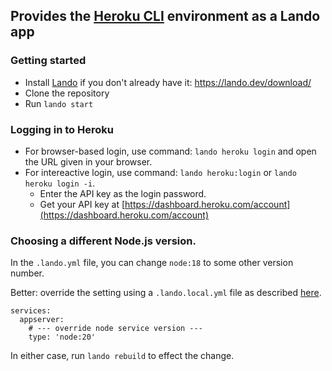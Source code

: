 ## Provides the [Heroku CLI](https://devcenter.heroku.com/categories/command-line) environment as a Lando app

### Getting started

* Install [Lando](https://lando.dev/) if you don't already have it: https://lando.dev/download/
* Clone the repository
* Run `lando start`

### Logging in to Heroku

* For browser-based login, use command: `lando heroku login` and open the URL given in your browser.
* For intereactive login, use command: `lando heroku:login` or `lando heroku login -i`.
    * Enter the API key as the login password.
    * Get your API key at [https://dashboard.heroku.com/account](https://dashboard.heroku.com/account)

### Choosing a different Node.js version.

In the `.lando.yml` file, you can change `node:18` to some other version number.

Better: override the setting using a `.lando.local.yml` file as described [here](https://docs.lando.dev/core/v3/#override-file).

    services:
      appserver:
        # --- override node service version ---
        type: 'node:20'

In either case, run `lando rebuild` to effect the change.
